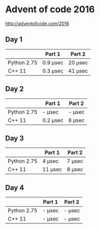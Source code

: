 # Advent of code 2016 #
http://adventofcode.com/2016


## Day 1 ##
|            |Part 1         | Part 2 |
|------------|---------------|--------|
|Python 2.75 | 0.9 μsec      | 20 μsec|
|C++ 11      | 0.3 μsec      | 41 μsec|

## Day 2 ##
|            |Part 1         | Part 2 |
|------------|---------------|--------|
|Python 2.75 | - μsec        | - μsec |
|C++ 11      | 0.2 μsec      | 8 μsec |

## Day 3 ##
|            |Part 1         | Part 2 |
|------------|---------------|--------|
|Python 2.75 | 4 μsec        | 7 μsec |
|C++ 11      | 11 μsec       | 8 μsec |

## Day 4 ##
|            |Part 1         | Part 2 |
|------------|---------------|--------|
|Python 2.75 | - μsec        | - μsec |
|C++ 11      | - μsec        | - μsec |
